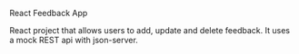 React Feedback App

React project that allows users to add, update and delete feedback.
It uses a mock REST api with json-server.
